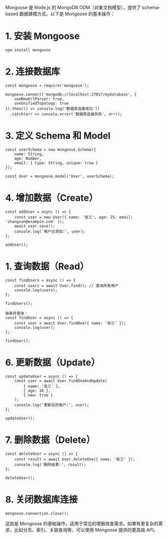 Mongoose 是 Node.js 的 MongoDB ODM（对象文档模型），提供了 schema-based 数据建模方式。以下是 Mongoose 的基本操作：

# 1. 安装 Mongoose
```
npm install mongoose
```
# 2. 连接数据库
```
const mongoose = require('mongoose');

mongoose.connect('mongodb://localhost:27017/mydatabase', {
    useNewUrlParser: true,
    useUnifiedTopology: true
}).then(() => console.log('数据库连接成功'))
  .catch(err => console.error('数据库连接失败', err));
```
# 3. 定义 Schema 和 Model
```
const userSchema = new mongoose.Schema({
    name: String,
    age: Number,
    email: { type: String, unique: true }
});

const User = mongoose.model('User', userSchema);
```
# 4. 增加数据（Create）
```
const addUser = async () => {
    const user = new User({ name: '张三', age: 25, email: 'zhangsan@example.com' });
    await user.save();
    console.log('用户已添加:', user);
};

addUser();
```
# 1. 查询数据（Read）
```
const findUsers = async () => {
    const users = await User.find(); // 查询所有用户
    console.log(users);
};

findUsers();
```
```
按条件查询：
const findUser = async () => {
    const user = await User.findOne({ name: '张三' });
    console.log(user);
};

findUser();
```
# 6. 更新数据（Update）
```
const updateUser = async () => {
    const user = await User.findOneAndUpdate(
        { name: '张三' }, 
        { age: 26 }, 
        { new: true }
    );
    console.log('更新后的用户:', user);
};

updateUser();
```
# 7. 删除数据（Delete）
```
const deleteUser = async () => {
    const result = await User.deleteOne({ name: '张三' });
    console.log('删除结果:', result);
};

deleteUser();
```
# 8. 关闭数据库连接
```
mongoose.connection.close();
```
这些是 Mongoose 的基础操作，适用于常见的增删改查需求。如果有更复杂的需求，比如分页、索引、关联查询等，可以使用 Mongoose 提供的更高级 API。